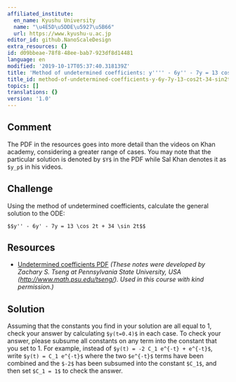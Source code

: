 ```yaml
---
affiliated_institute:
  en_name: Kyushu University
  name: "\u4E5D\u5DDE\u5927\u5B66"
  url: https://www.kyushu-u.ac.jp
editor_id: github.NanoScaleDesign
extra_resources: {}
id: d09bbeae-78f8-48ee-bab7-923df8d14481
language: en
modified: '2019-10-17T05:37:40.318139Z'
title: 'Method of undetermined coefficients: y'''' - 6y'' - 7y = 13 cos(2t) + 34 sin(2t)'
title_id: method-of-undetermined-coefficients-y-6y-7y-13-cos2t-34-sin2t
topics: []
translations: {}
version: '1.0'
---
```


## Comment
The PDF in the resources goes into more detail than the videos on Khan academy, considering a greater range of cases. You may note that the particular solution is denoted by `$Y$` in the PDF while Sal Khan denotes it as `$y_p$` in his videos.

## Challenge
Using the method of undetermined coefficients, calculate the general solution to the ODE:

`$$y'' - 6y' - 7y = 13 \cos 2t + 34 \sin 2t$$`

## Resources
- [Undetermined coefficients PDF](/api/v0/teachers/github.NanoScaleDesign/resources/public/ac15c611-7b7c-47ae-989a-cc4a5089f787.pdf/ac15c611-7b7c-47ae-989a-cc4a5089f787.pdf) *(These notes were developed by Zachary S. Tseng at Pennsylvania State University, USA (http://www.math.psu.edu/tseng/). Used in this course with kind permission.)*

## Solution
Assuming that the constants you find in your solution are all equal to 1, check your answer by calculating `$y(t=0.4)$` in each case. To check your answer, please subsume all constants on any term into the constant that you set to 1. For example, instead of `$y(t) = -2 C_1 e^{-t} + e^{-t}$`, write `$y(t) = C_1 e^{-t}$` where the two `$e^{-t}$` terms have been combined and the `$-2$` has been subsumed into the constant `$C_1$`, and then set `$C_1 = 1$` to check the answer.


